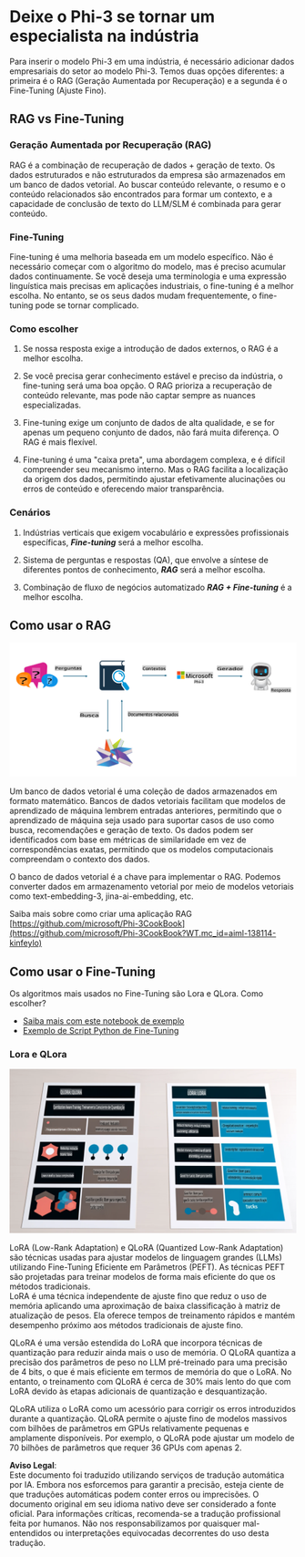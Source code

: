 # **Deixe o Phi-3 se tornar um especialista na indústria**

Para inserir o modelo Phi-3 em uma indústria, é necessário adicionar dados empresariais do setor ao modelo Phi-3. Temos duas opções diferentes: a primeira é o RAG (Geração Aumentada por Recuperação) e a segunda é o Fine-Tuning (Ajuste Fino).

## **RAG vs Fine-Tuning**

### **Geração Aumentada por Recuperação (RAG)**

RAG é a combinação de recuperação de dados + geração de texto. Os dados estruturados e não estruturados da empresa são armazenados em um banco de dados vetorial. Ao buscar conteúdo relevante, o resumo e o conteúdo relacionados são encontrados para formar um contexto, e a capacidade de conclusão de texto do LLM/SLM é combinada para gerar conteúdo.

### **Fine-Tuning**

Fine-tuning é uma melhoria baseada em um modelo específico. Não é necessário começar com o algoritmo do modelo, mas é preciso acumular dados continuamente. Se você deseja uma terminologia e uma expressão linguística mais precisas em aplicações industriais, o fine-tuning é a melhor escolha. No entanto, se os seus dados mudam frequentemente, o fine-tuning pode se tornar complicado.

### **Como escolher**

1. Se nossa resposta exige a introdução de dados externos, o RAG é a melhor escolha.

2. Se você precisa gerar conhecimento estável e preciso da indústria, o fine-tuning será uma boa opção. O RAG prioriza a recuperação de conteúdo relevante, mas pode não captar sempre as nuances especializadas.

3. Fine-tuning exige um conjunto de dados de alta qualidade, e se for apenas um pequeno conjunto de dados, não fará muita diferença. O RAG é mais flexível.

4. Fine-tuning é uma "caixa preta", uma abordagem complexa, e é difícil compreender seu mecanismo interno. Mas o RAG facilita a localização da origem dos dados, permitindo ajustar efetivamente alucinações ou erros de conteúdo e oferecendo maior transparência.

### **Cenários**

1. Indústrias verticais que exigem vocabulário e expressões profissionais específicas, ***Fine-tuning*** será a melhor escolha.

2. Sistema de perguntas e respostas (QA), que envolve a síntese de diferentes pontos de conhecimento, ***RAG*** será a melhor escolha.

3. Combinação de fluxo de negócios automatizado ***RAG + Fine-tuning*** é a melhor escolha.

## **Como usar o RAG**

![rag](../../../../translated_images/rag.36e7cb856f120334d577fde60c6a5d7c5eecae255dac387669303d30b4b3efa4.pt.png)

Um banco de dados vetorial é uma coleção de dados armazenados em formato matemático. Bancos de dados vetoriais facilitam que modelos de aprendizado de máquina lembrem entradas anteriores, permitindo que o aprendizado de máquina seja usado para suportar casos de uso como busca, recomendações e geração de texto. Os dados podem ser identificados com base em métricas de similaridade em vez de correspondências exatas, permitindo que os modelos computacionais compreendam o contexto dos dados.

O banco de dados vetorial é a chave para implementar o RAG. Podemos converter dados em armazenamento vetorial por meio de modelos vetoriais como text-embedding-3, jina-ai-embedding, etc.

Saiba mais sobre como criar uma aplicação RAG [https://github.com/microsoft/Phi-3CookBook](https://github.com/microsoft/Phi-3CookBook?WT.mc_id=aiml-138114-kinfeylo)

## **Como usar o Fine-Tuning**

Os algoritmos mais usados no Fine-Tuning são Lora e QLora. Como escolher?  
- [Saiba mais com este notebook de exemplo](../../../../code/04.Finetuning/Phi_3_Inference_Finetuning.ipynb)  
- [Exemplo de Script Python de Fine-Tuning](../../../../code/04.Finetuning/FineTrainingScript.py)

### **Lora e QLora**

![lora](../../../../translated_images/qlora.6aeba71122bc0c8d56ccf0bc36b861304939fee087f43c1fc6cc5c9cb8764725.pt.png)

LoRA (Low-Rank Adaptation) e QLoRA (Quantized Low-Rank Adaptation) são técnicas usadas para ajustar modelos de linguagem grandes (LLMs) utilizando Fine-Tuning Eficiente em Parâmetros (PEFT). As técnicas PEFT são projetadas para treinar modelos de forma mais eficiente do que os métodos tradicionais.  
LoRA é uma técnica independente de ajuste fino que reduz o uso de memória aplicando uma aproximação de baixa classificação à matriz de atualização de pesos. Ela oferece tempos de treinamento rápidos e mantém desempenho próximo aos métodos tradicionais de ajuste fino.

QLoRA é uma versão estendida do LoRA que incorpora técnicas de quantização para reduzir ainda mais o uso de memória. O QLoRA quantiza a precisão dos parâmetros de peso no LLM pré-treinado para uma precisão de 4 bits, o que é mais eficiente em termos de memória do que o LoRA. No entanto, o treinamento com QLoRA é cerca de 30% mais lento do que com LoRA devido às etapas adicionais de quantização e desquantização.

QLoRA utiliza o LoRA como um acessório para corrigir os erros introduzidos durante a quantização. QLoRA permite o ajuste fino de modelos massivos com bilhões de parâmetros em GPUs relativamente pequenas e amplamente disponíveis. Por exemplo, o QLoRA pode ajustar um modelo de 70 bilhões de parâmetros que requer 36 GPUs com apenas 2.

**Aviso Legal**:  
Este documento foi traduzido utilizando serviços de tradução automática por IA. Embora nos esforcemos para garantir a precisão, esteja ciente de que traduções automáticas podem conter erros ou imprecisões. O documento original em seu idioma nativo deve ser considerado a fonte oficial. Para informações críticas, recomenda-se a tradução profissional feita por humanos. Não nos responsabilizamos por quaisquer mal-entendidos ou interpretações equivocadas decorrentes do uso desta tradução.